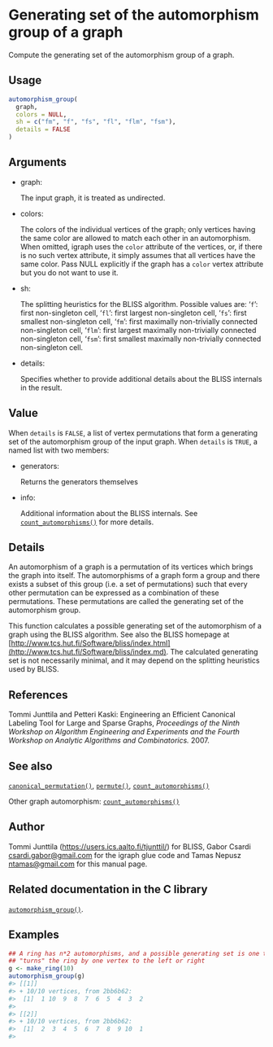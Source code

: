 # Generating set of the automorphism group of a graph

Compute the generating set of the automorphism group of a graph.

## Usage

``` r
automorphism_group(
  graph,
  colors = NULL,
  sh = c("fm", "f", "fs", "fl", "flm", "fsm"),
  details = FALSE
)
```

## Arguments

- graph:

  The input graph, it is treated as undirected.

- colors:

  The colors of the individual vertices of the graph; only vertices
  having the same color are allowed to match each other in an
  automorphism. When omitted, igraph uses the `color` attribute of the
  vertices, or, if there is no such vertex attribute, it simply assumes
  that all vertices have the same color. Pass NULL explicitly if the
  graph has a `color` vertex attribute but you do not want to use it.

- sh:

  The splitting heuristics for the BLISS algorithm. Possible values are:
  ‘`f`’: first non-singleton cell, ‘`fl`’: first largest non-singleton
  cell, ‘`fs`’: first smallest non-singleton cell, ‘`fm`’: first
  maximally non-trivially connected non-singleton cell, ‘`flm`’: first
  largest maximally non-trivially connected non-singleton cell, ‘`fsm`’:
  first smallest maximally non-trivially connected non-singleton cell.

- details:

  Specifies whether to provide additional details about the BLISS
  internals in the result.

## Value

When `details` is `FALSE`, a list of vertex permutations that form a
generating set of the automorphism group of the input graph. When
`details` is `TRUE`, a named list with two members:

- generators:

  Returns the generators themselves

- info:

  Additional information about the BLISS internals. See
  [`count_automorphisms()`](https://r.igraph.org/reference/count_automorphisms.md)
  for more details.

## Details

An automorphism of a graph is a permutation of its vertices which brings
the graph into itself. The automorphisms of a graph form a group and
there exists a subset of this group (i.e. a set of permutations) such
that every other permutation can be expressed as a combination of these
permutations. These permutations are called the generating set of the
automorphism group.

This function calculates a possible generating set of the automorphism
of a graph using the BLISS algorithm. See also the BLISS homepage at
[http://www.tcs.hut.fi/Software/bliss/index.html](http://www.tcs.hut.fi/Software/bliss/index.md).
The calculated generating set is not necessarily minimal, and it may
depend on the splitting heuristics used by BLISS.

## References

Tommi Junttila and Petteri Kaski: Engineering an Efficient Canonical
Labeling Tool for Large and Sparse Graphs, *Proceedings of the Ninth
Workshop on Algorithm Engineering and Experiments and the Fourth
Workshop on Analytic Algorithms and Combinatorics.* 2007.

## See also

[`canonical_permutation()`](https://r.igraph.org/reference/canonical_permutation.md),
[`permute()`](https://r.igraph.org/reference/permute.md),
[`count_automorphisms()`](https://r.igraph.org/reference/count_automorphisms.md)

Other graph automorphism:
[`count_automorphisms()`](https://r.igraph.org/reference/count_automorphisms.md)

## Author

Tommi Junttila (<https://users.ics.aalto.fi/tjunttil/>) for BLISS, Gabor
Csardi <csardi.gabor@gmail.com> for the igraph glue code and Tamas
Nepusz <ntamas@gmail.com> for this manual page.

## Related documentation in the C library

[`automorphism_group()`](https://igraph.org/c/html/latest/igraph-Isomorphism.html#igraph_automorphism_group).

## Examples

``` r
## A ring has n*2 automorphisms, and a possible generating set is one that
## "turns" the ring by one vertex to the left or right
g <- make_ring(10)
automorphism_group(g)
#> [[1]]
#> + 10/10 vertices, from 2bb6b62:
#>  [1]  1 10  9  8  7  6  5  4  3  2
#> 
#> [[2]]
#> + 10/10 vertices, from 2bb6b62:
#>  [1]  2  3  4  5  6  7  8  9 10  1
#> 
```
